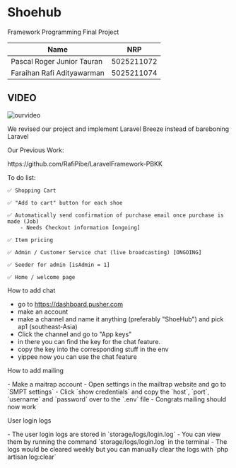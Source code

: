<h1>Shoehub</h1>
<p>Framework Programming Final Project</p>

| Name                        | NRP        |
|-----------------------------|------------|
|Pascal Roger Junior Tauran   | 5025211072 |
|Faraihan Rafi Adityawarman   | 5025211074 |

## VIDEO

![ourvideo](https://youtu.be/_3lLdcdJXpk)

<p>We revised our project and implement Laravel Breeze instead of bareboning Laravel</p>

<p>Our Previous Work:</p>
https://github.com/RafiPibe/LaravelFramework-PBKK

To do list:
```
✅ Shopping Cart

✅ "Add to cart" button for each shoe

✅ Automatically send confirmation of purchase email once purchase is made (Job)
    - Needs Checkout information [ongoing]

✅ Item pricing

✅ Admin / Customer Service chat (live broadcasting) [ONGOING]

✅ Seeder for admin [isAdmin = 1]

✅ Home / welcome page
```
<p>How to add chat</p>

- go to https://dashboard.pusher.com
- make an account
- make a channel and name it anything (preferably "ShoeHub") and pick ap1 (southeast-Asia)
- Click the channel and go to "App keys"
- in there you can find the key for the chat feature.
- copy the key into the corresponding stuff in the env
- yippee now you can use the chat feature

<p>How to add mailing</p>
- Make a maitrap account
- Open settings in the mailtrap website and go to `SMPT settings`
- Click `show credentials` and copy the `host`, `port`, `username` and `password` over to the `.env` file
- Congrats mailing should now work

<p>User login logs</p>
- The user login logs are stored in `storage/logs/login.log`
- You can view them by running the command `storage/logs/login.log` in the terminal
- The logs would be cleared weekly but you can manually clear the logs with `php artisan log:clear`

